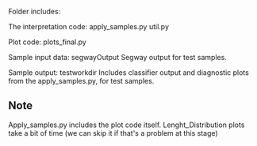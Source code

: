 Folder includes:

The interpretation code:
apply_samples.py
util.py

Plot code:
plots_final.py 

Sample input data: segwayOutput
Segway output for test samples.

Sample output: testworkdir
Includes classifier output and diagnostic plots from the apply_samples.py, for test samples.

Note
------
Apply_samples.py includes the plot code itself. Lenght_Distribution plots take a bit of time (we can skip it if that's a problem at this stage)


